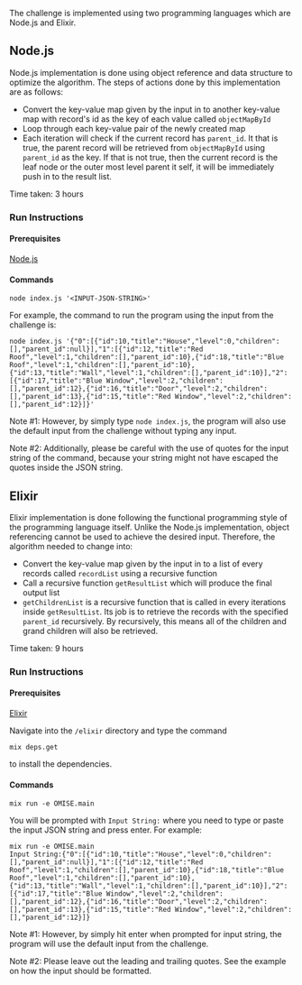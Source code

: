 The challenge is implemented using two programming languages which are Node.js and Elixir.

## Node.js
Node.js implementation is done using object reference and data structure to optimize the algorithm. The steps of actions done by this implementation are as follows:

 * Convert the key-value map given by the input in to another key-value map with record's id as the key of each value called `objectMapById`
 * Loop through each key-value pair of the newly created map
 * Each iteration will check if the current record has `parent_id`. It that is true, the parent record will be retrieved from `objectMapById` using `parent_id` as the key. If that is not true, then the current record is the leaf node or the outer most level parent it self, it will be immediately push in to the result list.

Time taken: 3 hours

### Run Instructions
#### Prerequisites
[Node.js](https://nodejs.org/en/)

#### Commands

```
node index.js '<INPUT-JSON-STRING>'
```
For example, the command to run the program using the input from the challenge is:
```
node index.js '{"0":[{"id":10,"title":"House","level":0,"children":[],"parent_id":null}],"1":[{"id":12,"title":"Red Roof","level":1,"children":[],"parent_id":10},{"id":18,"title":"Blue Roof","level":1,"children":[],"parent_id":10},{"id":13,"title":"Wall","level":1,"children":[],"parent_id":10}],"2":[{"id":17,"title":"Blue Window","level":2,"children":[],"parent_id":12},{"id":16,"title":"Door","level":2,"children":[],"parent_id":13},{"id":15,"title":"Red Window","level":2,"children":[],"parent_id":12}]}'
```
Note #1: However, by simply type `node index.js`, the program will also use the default input from the challenge without typing any input. 

Note #2: Additionally, please be careful with the use of quotes for the input string of the command, because your string might not have escaped the quotes inside the JSON string.


## Elixir
Elixir implementation is done following the functional programming style of the programming language itself. Unlike the Node.js implementation, object referencing cannot be used to achieve the desired input. Therefore, the algorithm needed to change into:

 * Convert the key-value map given by the input in to a list of every records called `recordList` using a recursive function
 * Call a recursive function `getResultList` which will produce the final output list
 * `getChildrenList` is a recursive function that is called in every iterations inside `getResultList`. Its job is to retrieve the records with the specified `parent_id` recursively. By recursively, this means all of the children and grand children will also be retrieved.

Time taken: 9 hours

### Run Instructions
#### Prerequisites
[Elixir](https://elixir-lang.org/)

Navigate into the `/elixir` directory and type the command
```
mix deps.get
```
to install the dependencies.

#### Commands

```
mix run -e OMISE.main
```
You will be prompted with `Input String:` where you need to type or paste the input JSON string and press enter. For example:
```
mix run -e OMISE.main
Input String:{"0":[{"id":10,"title":"House","level":0,"children":[],"parent_id":null}],"1":[{"id":12,"title":"Red Roof","level":1,"children":[],"parent_id":10},{"id":18,"title":"Blue Roof","level":1,"children":[],"parent_id":10},{"id":13,"title":"Wall","level":1,"children":[],"parent_id":10}],"2":[{"id":17,"title":"Blue Window","level":2,"children":[],"parent_id":12},{"id":16,"title":"Door","level":2,"children":[],"parent_id":13},{"id":15,"title":"Red Window","level":2,"children":[],"parent_id":12}]}
```
Note #1: However, by simply hit enter when prompted for input string, the program will use the default input from the challenge.

Note #2: Please leave out the leading and trailing quotes. See the example on how the input should be formatted.
